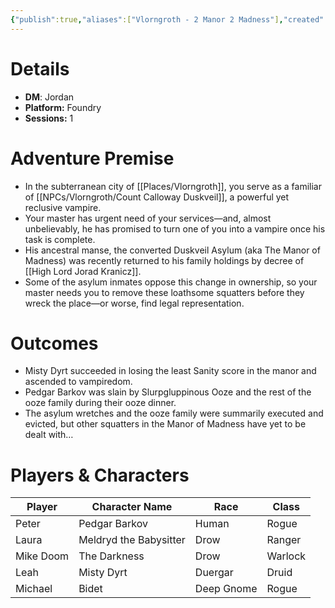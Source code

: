 ```yaml
---
{"publish":true,"aliases":["Vlorngroth - 2 Manor 2 Madness"],"created":"2025-10-16T09:27:58.000-04:00","modified":"2025-10-16T13:54:36.775-04:00","published":"2025-10-16T13:54:36.775-04:00","cssclasses":"","DM":"Jordan","Players":["Peter","Laura","Mike Doom","Leah","Michael"],"Platform":"Foundry","Sessions":1,"Start Date":"2025-04-02"}
---
```


# Details
- **DM**: Jordan
- **Platform:** Foundry
- **Sessions:** 1

# Adventure Premise
- In the subterranean city of [[Places/Vlorngroth]], you serve as a familiar of [[NPCs/Vlorngroth/Count Calloway Duskveil]], a powerful yet reclusive vampire.
- Your master has urgent need of your services—and, almost unbelievably, he has promised to turn one of you into a vampire once his task is complete.
- His ancestral manse, the converted Duskveil Asylum (aka The Manor of Madness) was recently returned to his family holdings by decree of [[High Lord Jorad Kranicz]].
- Some of the asylum inmates oppose this change in ownership, so your master needs you to remove these loathsome squatters before they wreck the place—or worse, find legal representation.

# Outcomes
- Misty Dyrt succeeded in losing the least Sanity score in the manor and ascended to vampiredom.
- Pedgar Barkov was slain by Slurpgluppinous Ooze and the rest of the ooze family during their ooze dinner.
- The asylum wretches and the ooze family were summarily executed and evicted, but other squatters in the Manor of Madness have yet to be dealt with…

# Players & Characters
| Player              | Character Name         | Race       | Class   |
| ------------------- | ---------------------- | ---------- | ------- |
| Peter | Pedgar Barkov          | Human      | Rogue   |
| Laura | Meldryd the Babysitter | Drow       | Ranger  |
| Mike Doom | The Darkness           | Drow       | Warlock |
| Leah | Misty Dyrt             | Duergar    | Druid   |
| Michael | Bidet                  | Deep Gnome | Rogue   |
